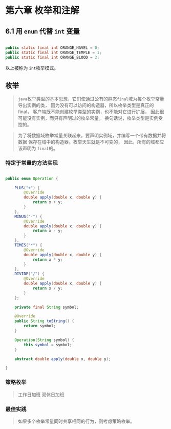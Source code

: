 # 第六章 枚举和注解

## 6.1 用 `enum` 代替 `int` 变量

```java

public static final int ORANGE_NAVEL = 0;
public static final int ORANGE_TEMPLE = 1;
public static final int ORANGE_BLOOD = 2;

```
以上被称为 `int`枚举模式。

## 枚举

> `java`枚举类型的基本思想，它们使通过公有的静态`final`域为每个枚举常量导出实例的类，
> 因为没有可以访问的构造器，所以枚举类型是真正的final，
> 客户端既不能创建枚举类型的实例，也不能对它进行扩展，
> 因此很可能没有实例，而只有声明过的枚举常量。
> 换句话说，枚举类型是实例受控的。

> 为了将数据域枚举常量关联起来，要声明实例域，并编写一个带有数据并将数据
> 保存在域中的构造器。枚举天生就是不可变的，
> 因此，所有的域都应该声明为 `final`的。

### 特定于常量的方法实现

```java

public enum Operation {

    PLUS("+") {
        @Override
        double apply(double x, double y) {
            return x + y;
        }
    },
    MINUS("-") {
        @Override
        double apply(double x, double y) {
            return x - y;
        }
    },
    TIMES("*") {
        @Override
        double apply(double x, double y) {
            return x * y;
        }
    },
    DIVIDE("/") {
        @Override
        double apply(double x, double y) {
            return x / y;
        }
    };

    private final String symbol;

    @Override
    public String toString() {
        return symbol;
    }

    Operation(String symbol) {
        this.symbol = symbol;
    }

    abstract double apply(double x, double y);

}

```

### 策略枚举

> 工作日加班  双休日加班

### 最佳实践

> 如果多个枚举常量同时共享相同的行为，则考虑策略枚举。




